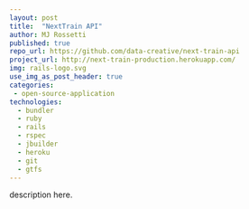 ```yaml
---
layout: post
title:  "NextTrain API"
author: MJ Rossetti
published: true
repo_url: https://github.com/data-creative/next-train-api
project_url: http://next-train-production.herokuapp.com/
img: rails-logo.svg
use_img_as_post_header: true
categories:
 - open-source-application
technologies:
  - bundler
  - ruby
  - rails
  - rspec
  - jbuilder
  - heroku
  - git
  - gtfs
---
```



description here.

